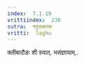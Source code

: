 ```yaml
---
index:  7.1.19
vrittiindex:  236
sutra:  नपुंसकाच्च
vritti:  laghu 
---
```


क्लीबादौङः शी स्यात्. भसंज्ञायाम्..


